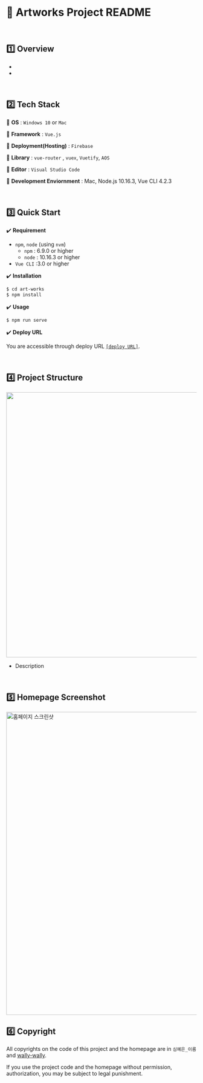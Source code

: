 # :art: Artworks Project README

<br>

## :one: Overview

- 
- 

<br>

## :two: Tech Stack

:round_pushpin: <b>OS</b> : `Windows 10` or `Mac`

:round_pushpin: <b>Framework</b> : `Vue.js`

:round_pushpin: <b>Deployment(Hosting)</b> : `Firebase`

:round_pushpin: <b>Library</b> : `vue-router` , `vuex`, `Vuetify`, `AOS`

:round_pushpin: <b>Editor</b> : `Visual Studio Code`

:round_pushpin: <b>Development Enviornment</b> : Mac, Node.js 10.16.3, Vue CLI 4.2.3

<br>

## :three: Quick Start

:heavy_check_mark: <b>Requirement</b>

- `npm`, `node` (using `nvm`)
  - `npm` : 6.9.0 or higher
  - `node` : 10.16.3 or higher
- `Vue CLI` :3.0 or higher

:heavy_check_mark: <b>Installation</b>

```bash
$ cd art-works
$ npm install
```

:heavy_check_mark: <b>Usage</b>

```bash
$ npm run serve
```

:heavy_check_mark: <b>Deploy URL</b>

You are accessible through deploy URL <a href="#" target="_blank"> `[deploy URL]`</a>.

<br>

## :four: Project Structure

<img src="https://user-images.githubusercontent.com/52685250/78021728-ae987a00-738e-11ea-83e2-cbf44eb4639f.png" width="700">

- Description

<br>

## :five: Homepage Screenshot

<img src="#" alt="홈페이지 스크린샷" width="800">

<br>

## :six: Copyright

All copyrights on the code of this project and the homepage are in `심예은_이름` and [wally-wally](https://github.com/wally-wally).

If you use the project code and the homepage without permission, authorization, you may be subject to legal punishment.
